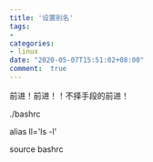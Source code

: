 ```yaml
---
title: '设置别名'
tags: 
-
categories: 
- linux
date: "2020-05-07T15:51:02+08:00"
comment:  true    
---
```


前进！前进！！不择手段的前进！

<!--more-->

./bashrc

alias ll='ls -l'

source bashrc